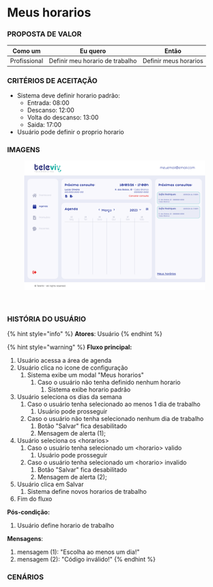 # Meus horarios

### PROPOSTA DE VALOR

| Como um      | Eu quero                        | Então                 |
| ------------ | ------------------------------- | --------------------- |
| Profissional | Definir meu horario de trabalho | Definir meus horarios |

### CRITÉRIOS DE ACEITAÇÃO

* Sistema deve definir horario padrão:
  * Entrada: 08:00
  * Descanso: 12:00
  * Volta do descanso: 13:00
  * Saida: 17:00
* Usuário pode definir o proprio horario

### IMAGENS

<div>

<figure><img src="../../.gitbook/assets/Agenda.png" alt=""><figcaption></figcaption></figure>

 

<figure><img src="../../.gitbook/assets/Meus horários - Modal.png" alt=""><figcaption></figcaption></figure>

</div>

### HISTÓRIA DO USUÁRIO

{% hint style="info" %}
**Atores**: Usuário
{% endhint %}

{% hint style="warning" %}
**Fluxo principal:**

1. Usuário acessa a área de agenda
2. Usuário clica no icone de configuração
   1. Sistema exibe um modal "Meus horarios"
      1. Caso o usuário não tenha definido nenhum horario
         1. Sistema exibe horario padrão
3. Usuário seleciona os dias da semana
   1. Caso o usuário tenha selecionado ao menos 1 dia de trabalho
      1. Usuário pode prosseguir
   2. Caso o usuário não tenha selecionado nenhum dia de trabalho
      1. Botão "Salvar" fica desabilitado
      2. Mensagem de alerta (1);
4. Usuário seleciona os \<horarios>
   1. Caso o usuário tenha selecionado um \<horario> valido
      1. Usuário pode prosseguir
   2. Caso o usuário tenha selecionado um \<horario> invalido
      1. Botão "Salvar" fica desabilitado
      2. Mensagem de alerta (2);
5. Usuário clica em Salvar
   1. Sistema define novos horarios de trabalho
6. Fim do fluxo

**Pós-condição:**

1. Usuário define horario de trabalho

**Mensagens**:

1. mensagem (1): "Escolha ao menos um dia!"
2. mensagem (2): "Código inválido!"
{% endhint %}

### CENÁRIOS

```gherkin
```

